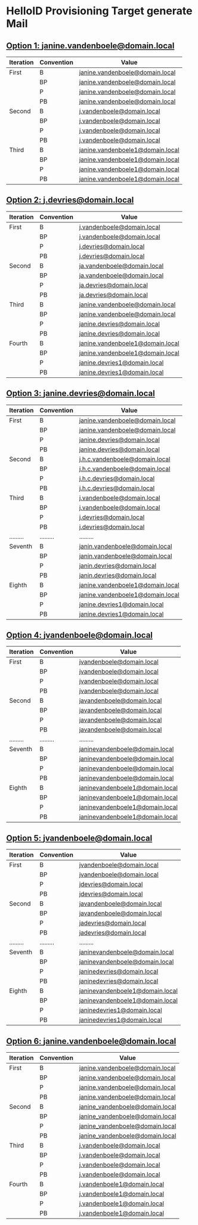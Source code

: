# HelloID Provisioning Target generate Mail

## [Option 1: janine.vandenboele@domain.local](./Scripts/generateMailOption1.js)

| Iteration | Convention | Value                            |
| --------- | ---------- | -------------------------------- |
| First     | B          | janine.vandenboele@domain.local  |
|           | BP         | janine.vandenboele@domain.local  |
|           | P          | janine.vandenboele@domain.local  |
|           | PB         | janine.vandenboele@domain.local  |
| Second    | B          | j.vandenboele@domain.local       |
|           | BP         | j.vandenboele@domain.local       |
|           | P          | j.vandenboele@domain.local       |
|           | PB         | j.vandenboele@domain.local       |
| Third     | B          | janine.vandenboele1@domain.local |
|           | BP         | janine.vandenboele1@domain.local |
|           | P          | janine.vandenboele1@domain.local |
|           | PB         | janine.vandenboele1@domain.local |


## [Option 2: j.devries@domain.local](./Scripts/generateMailOption2.js)

| Iteration | Convention | Value                            |
| --------- | ---------- | -------------------------------- |
| First     | B          | j.vandenboele@domain.local       |
|           | BP         | j.vandenboele@domain.local       |
|           | P          | j.devries@domain.local           |
|           | PB         | j.devries@domain.local           |
| Second    | B          | ja.vandenboele@domain.local      |
|           | BP         | ja.vandenboele@domain.local      |
|           | P          | ja.devries@domain.local          |
|           | PB         | ja.devries@domain.local          |
| Third     | B          | janine.vandenboele@domain.local  |
|           | BP         | janine.vandenboele@domain.local  |
|           | P          | janine.devries@domain.local      |
|           | PB         | janine.devries@domain.local      |
| Fourth    | B          | janine.vandenboele1@domain.local |
|           | BP         | janine.vandenboele1@domain.local |
|           | P          | janine.devries1@domain.local     |
|           | PB         | janine.devries1@domain.local     |

## [Option 3: janine.devries@domain.local](./Scripts/generateMailOption3.js)

| Iteration | Convention | Value                            |
| --------- | ---------- | -------------------------------- |
| First     | B          | janine.vandenboele@domain.local  |
|           | BP         | janine.vandenboele@domain.local  |
|           | P          | janine.devries@domain.local      |
|           | PB         | janine.devries@domain.local      |
| Second    | B          | j.h.c.vandenboele@domain.local   |
|           | BP         | j.h.c.vandenboele@domain.local   |
|           | P          | j.h.c.devries@domain.local       |
|           | PB         | j.h.c.devries@domain.local       |
| Third     | B          | j.vandenboele@domain.local       |
|           | BP         | j.vandenboele@domain.local       |
|           | P          | j.devries@domain.local           |
|           | PB         | j.devries@domain.local           |
| ......... | .........  | .........                        |
| Seventh   | B          | janin.vandenboele@domain.local   |
|           | BP         | janin.vandenboele@domain.local   |
|           | P          | janin.devries@domain.local       |
|           | PB         | janin.devries@domain.local       |
| Eighth    | B          | janine.vandenboele1@domain.local |
|           | BP         | janine.vandenboele1@domain.local |
|           | P          | janine.devries1@domain.local     |
|           | PB         | janine.devries1@domain.local     |

## [Option 4: jvandenboele@domain.local](./Scripts/generateMailOption4.js)

| Iteration | Convention | Value                           |
| --------- | ---------- | ------------------------------- |
| First     | B          | jvandenboele@domain.local       |
|           | BP         | jvandenboele@domain.local       |
|           | P          | jvandenboele@domain.local       |
|           | PB         | jvandenboele@domain.local       |
| Second    | B          | javandenboele@domain.local      |
|           | BP         | javandenboele@domain.local      |
|           | P          | javandenboele@domain.local      |
|           | PB         | javandenboele@domain.local      |
| ......... | .........  | .........                       |
| Seventh   | B          | janinevandenboele@domain.local  |
|           | BP         | janinevandenboele@domain.local  |
|           | P          | janinevandenboele@domain.local  |
|           | PB         | janinevandenboele@domain.local  |
| Eighth    | B          | janinevandenboele1@domain.local |
|           | BP         | janinevandenboele1@domain.local |
|           | P          | janinevandenboele1@domain.local |
|           | PB         | janinevandenboele1@domain.local |

## [Option 5: jvandenboele@domain.local](./Scripts/generateMailOption5.js)

| Iteration | Convention | Value                           |
| --------- | ---------- | ------------------------------- |
| First     | B          | jvandenboele@domain.local       |
|           | BP         | jvandenboele@domain.local       |
|           | P          | jdevries@domain.local           |
|           | PB         | jdevries@domain.local           |
| Second    | B          | javandenboele@domain.local      |
|           | BP         | javandenboele@domain.local      |
|           | P          | jadevries@domain.local          |
|           | PB         | jadevries@domain.local          |
| ......... | .........  | .........                       |
| Seventh   | B          | janinevandenboele@domain.local  |
|           | BP         | janinevandenboele@domain.local  |
|           | P          | janinedevries@domain.local      |
|           | PB         | janinedevries@domain.local      |
| Eighth    | B          | janinevandenboele1@domain.local |
|           | BP         | janinevandenboele1@domain.local |
|           | P          | janinedevries1@domain.local     |
|           | PB         | janinedevries1@domain.local     |

## [Option 6: janine.vandenboele@domain.local](./Scripts/generateMailOption6.js)

| Iteration | Convention | Value                           |
| --------- | ---------- | ------------------------------- |
| First     | B          | janine.vandenboele@domain.local |
|           | BP         | janine.vandenboele@domain.local |
|           | P          | janine.vandenboele@domain.local |
|           | PB         | janine.vandenboele@domain.local |
| Second    | B          | janine_vandenboele@domain.local |
|           | BP         | janine_vandenboele@domain.local |
|           | P          | janine_vandenboele@domain.local |
|           | PB         | janine_vandenboele@domain.local |
| Third     | B          | j.vandenboele@domain.local      |
|           | BP         | j.vandenboele@domain.local      |
|           | P          | j.vandenboele@domain.local      |
|           | PB         | j.vandenboele@domain.local      |
| Fourth    | B          | j.vandenboele1@domain.local     |
|           | BP         | j.vandenboele1@domain.local     |
|           | P          | j.vandenboele1@domain.local     |
|           | PB         | j.vandenboele1@domain.local     |